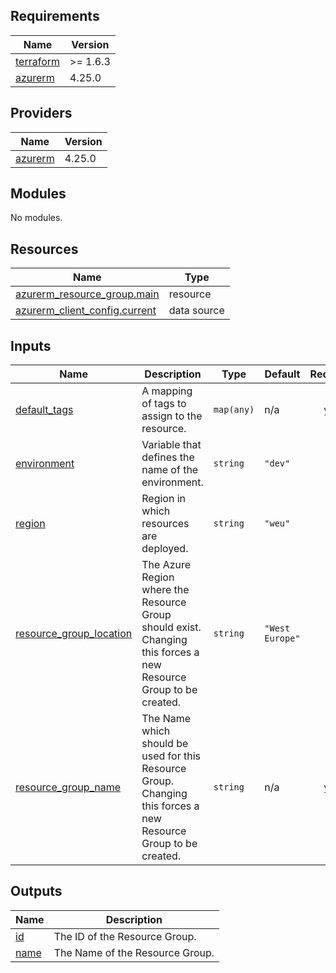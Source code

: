 ## Requirements

| Name | Version |
|------|---------|
| <a name="requirement_terraform"></a> [terraform](#requirement\_terraform) | >= 1.6.3 |
| <a name="requirement_azurerm"></a> [azurerm](#requirement\_azurerm) | 4.25.0 |

## Providers

| Name | Version |
|------|---------|
| <a name="provider_azurerm"></a> [azurerm](#provider\_azurerm) | 4.25.0 |

## Modules

No modules.

## Resources

| Name | Type |
|------|------|
| [azurerm_resource_group.main](https://registry.terraform.io/providers/hashicorp/azurerm/4.25.0/docs/resources/resource_group) | resource |
| [azurerm_client_config.current](https://registry.terraform.io/providers/hashicorp/azurerm/4.25.0/docs/data-sources/client_config) | data source |

## Inputs

| Name | Description | Type | Default | Required |
|------|-------------|------|---------|:--------:|
| <a name="input_default_tags"></a> [default\_tags](#input\_default\_tags) | A mapping of tags to assign to the resource. | `map(any)` | n/a | yes |
| <a name="input_environment"></a> [environment](#input\_environment) | Variable that defines the name of the environment. | `string` | `"dev"` | no |
| <a name="input_region"></a> [region](#input\_region) | Region in which resources are deployed. | `string` | `"weu"` | no |
| <a name="input_resource_group_location"></a> [resource\_group\_location](#input\_resource\_group\_location) | The Azure Region where the Resource Group should exist. Changing this forces a new Resource Group to be created. | `string` | `"West Europe"` | no |
| <a name="input_resource_group_name"></a> [resource\_group\_name](#input\_resource\_group\_name) | The Name which should be used for this Resource Group. Changing this forces a new Resource Group to be created. | `string` | n/a | yes |

## Outputs

| Name | Description |
|------|-------------|
| <a name="output_id"></a> [id](#output\_id) | The ID of the Resource Group. |
| <a name="output_name"></a> [name](#output\_name) | The Name of the Resource Group. |
